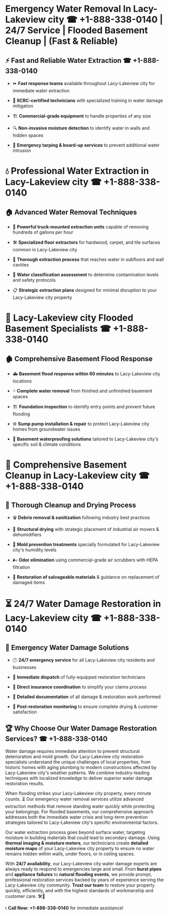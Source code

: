 # Emergency Water Removal In Lacy-Lakeview city ☎ +1-888-338-0140 | 24/7 Service | Flooded Basement Cleanup | (Fast & Reliable)  

## ⚡ Fast and Reliable Water Extraction ☎ +1-888-338-0140  
- ⏩ **Fast response teams** available throughout Lacy-Lakeview city for immediate water extraction  
- 🏅 **IICRC-certified technicians** with specialized training in water damage mitigation  
- 🏗️ **Commercial-grade equipment** to handle properties of any size  
- 🔍 **Non-invasive moisture detection** to identify water in walls and hidden spaces  
- 🛑 **Emergency tarping & board-up services** to prevent additional water intrusion  

# 💧 Professional Water Extraction in Lacy-Lakeview city ☎ +1-888-338-0140  

## 🏠 Advanced Water Removal Techniques  
- 🚛 **Powerful truck-mounted extraction units** capable of removing hundreds of gallons per hour  
- 🛠️ **Specialized floor extractors** for hardwood, carpet, and tile surfaces common in Lacy-Lakeview city  
- 📏 **Thorough extraction process** that reaches water in subfloors and wall cavities  
- 🧪 **Water classification assessment** to determine contamination levels and safety protocols  
- 📋 **Strategic extraction plans** designed for minimal disruption to your Lacy-Lakeview city property  

# 🌊 Lacy-Lakeview city Flooded Basement Specialists ☎ +1-888-338-0140  

## 🏚️ Comprehensive Basement Flood Response  
- 🚑 **Basement flood response within 60 minutes** to Lacy-Lakeview city locations  
- 💦 **Complete water removal** from finished and unfinished basement spaces  
- 🏗️ **Foundation inspection** to identify entry points and prevent future flooding  
- ⚙️ **Sump pump installation & repair** to protect Lacy-Lakeview city homes from groundwater issues  
- 🌱 **Basement waterproofing solutions** tailored to Lacy-Lakeview city's specific soil & climate conditions  

# 🧹 Comprehensive Basement Cleanup in Lacy-Lakeview city ☎ +1-888-338-0140  

## 🔄 Thorough Cleanup and Drying Process  
- 🗑️ **Debris removal & sanitization** following industry best practices  
- 💨 **Structural drying** with strategic placement of industrial air movers & dehumidifiers  
- 🦠 **Mold prevention treatments** specially formulated for Lacy-Lakeview city's humidity levels  
- 🌬️ **Odor elimination** using commercial-grade air scrubbers with HEPA filtration  
- 🔧 **Restoration of salvageable materials** & guidance on replacement of damaged items  

# ⏳ 24/7 Water Damage Restoration in Lacy-Lakeview city ☎ +1-888-338-0140  

## 🚀 Emergency Water Damage Solutions  
- 🕛 **24/7 emergency service** for all Lacy-Lakeview city residents and businesses  
- 🚒 **Immediate dispatch** of fully-equipped restoration technicians  
- 🏦 **Direct insurance coordination** to simplify your claims process  
- 📜 **Detailed documentation** of all damage & restoration work performed  
- 🔎 **Post-restoration monitoring** to ensure complete drying & customer satisfaction  

## 🏆 Why Choose Our Water Damage Restoration Services? ☎ +1-888-338-0140  
Water damage requires immediate attention to prevent structural deterioration and mold growth. Our Lacy-Lakeview city restoration specialists understand the unique challenges of local properties, from historic homes with aging plumbing to modern constructions affected by Lacy-Lakeview city's weather patterns. We combine industry-leading techniques with localized knowledge to deliver superior water damage restoration results.  

When flooding strikes your Lacy-Lakeview city property, every minute counts. ⏳ Our emergency water removal services utilize advanced extraction methods that remove standing water quickly while protecting your belongings. For flooded basements, our comprehensive approach addresses both the immediate water crisis and long-term prevention strategies tailored to Lacy-Lakeview city's specific environmental factors.  

Our water extraction process goes beyond surface water, targeting moisture in building materials that could lead to secondary damage. Using **thermal imaging & moisture meters**, our technicians create **detailed moisture maps** of your Lacy-Lakeview city property to ensure no water remains hidden within walls, under floors, or in ceiling spaces.  

With **24/7 availability**, our Lacy-Lakeview city water damage experts are always ready to respond to emergencies large and small. From **burst pipes** and **appliance failures** to **natural flooding events**, we provide prompt, professional restoration services backed by years of experience serving the Lacy-Lakeview city community. **Trust our team** to restore your property quickly, efficiently, and with the highest standards of workmanship and customer care. 🛠️💪  

📞 **Call Now: +1-888-338-0140** for immediate assistance!